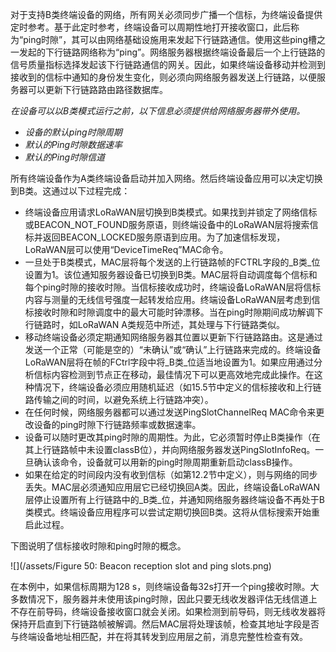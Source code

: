 对于支持B类终端设备的网络，所有网关必须同步广播一个信标，为终端设备提供定时参考。基于此定时参考，终端设备可以周期性地打开接收窗口，此后称为“ping时隙”，其可以由网络基础设施用来发起下行链路通信。使用这些ping槽之一发起的下行链路网络称为“ping”。网络服务器根据终端设备最后一个上行链路的信号质量指标选择发起该下行链路通信的网关。因此，如果终端设备移动并检测到接收到的信标中通知的身份发生变化，则必须向网络服务器发送上行链路，以便服务器可以更新下行链路路由路径数据库。

_在设备可以以B类模式运行之前，以下信息必须提供给网络服务器带外使用。_

* _设备的默认ping时隙周期_
* _默认的Ping时隙数据速率_
* _默认的Ping时隙信道_

所有终端设备作为A类终端设备启动并加入网络。然后终端设备应用可以决定切换到B类。这通过以下过程完成：

* 终端设备应用请求LoRaWAN层切换到B类模式。如果找到并锁定了网络信标或BEACON\_NOT\_FOUND服务原语，则终端设备中的LoRaWAN层将搜索信标并返回BEACON\_LOCKED服务原语到应用。为了加速信标发现，LoRaWAN层可以使用“DeviceTimeReq”MAC命令。
* 一旦处于B类模式，MAC层将每个发送的上行链路帧的FCTRL字段的_B类_位设置为1。该位通知服务器设备已切换到B类。MAC层将自动调度每个信标和每个ping时隙的接收时隙。当信标接收成功时，终端设备LoRaWAN层将信标内容与测量的无线信号强度一起转发给应用。终端设备LoRaWAN层考虑到信标接收时隙和时隙调度中的最大可能时钟漂移。当在ping时隙期间成功解调下行链路时，如LoRaWAN A类规范中所述，其处理与下行链路类似。
* 移动终端设备必须定期通知网络服务器其位置以更新下行链路路由。这是通过发送一个正常（可能是空的）“未确认”或“确认”上行链路来完成的。终端设备LoRaWAN层将在帧的FCtrl字段中将_B类_位适当地设置为1。如果应用通过分析信标内容检测到节点正在移动，最佳情况下可以更高效地完成此操作。在这种情况下，终端设备必须应用随机延迟（如15.5节中定义的信标接收和上行链路传输之间的时间，以避免系统上行链路冲突）。
* 在任何时候，网络服务器都可以通过发送PingSlotChannelReq MAC命令来更改设备的ping时隙下行链路频率或数据速率。
* 设备可以随时更改其ping时隙的周期性。为此，它必须暂时停止B类操作（在其上行链路帧中未设置classB位），并向网络服务器发送PingSlotInfoReq。一旦确认该命令，设备就可以用新的ping时隙周期重新启动classB操作。
* 如果在给定的时间段内没有收到信标（如第12.2节中定义），则与网络的同步丢失。MAC层必须通知应用层它已经切换回A类。因此，终端设备LoRaWAN层停止设置所有上行链路中的_B类_位，并通知网络服务器终端设备不再处于B类模式。终端设备应用程序可以尝试定期切换回B类。这将从信标搜索开始重启此过程。

下图说明了信标接收时隙和ping时隙的概念。

![](/assets/Figure 50: Beacon reception slot and ping slots.png)

在本例中，如果信标周期为128 s，则终端设备每32s打开一个ping接收时隙。大多数情况下，服务器并未使用该ping时隙，因此只要无线收发器评估无线信道上不存在前导码，终端设备接收窗口就会关闭。如果检测到前导码，则无线收发器将保持开启直到下行链路帧被解调。然后MAC层将处理该帧，检查其地址字段是否与终端设备地址相匹配，并在将其转发到应用层之前，消息完整性检查有效。























